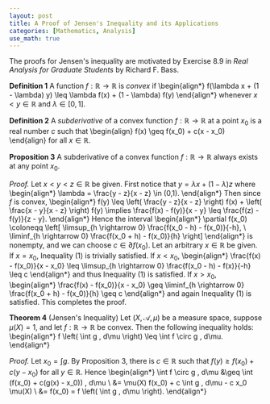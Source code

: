 ```yaml
---
layout: post
title: A Proof of Jensen's Inequality and its Applications
categories: [Mathematics, Analysis]
use_math: true
---
```

The proofs for Jensen's inequality are motivated by Exercise 8.9 in *Real Analysis for Graduate Students* by Richard F. Bass.

**Definition 1** A function $f : \mathbb{R} \rightarrow \mathbb{R}$ is *convex* if
\begin{align*}
f(\lambda x + (1 - \lambda) y) \leq \lambda f(x) + (1 - \lambda) f(y)
\end{align*}
whenever $x < y \in \mathbb{R}$ and $\lambda \in [0,1]$.

**Definition 2** A *subderivative* of a convex function $f : \mathbb{R} \rightarrow \mathbb{R}$ at a point $x_0$ is a real number $c$ such that
\begin{align}
f(x) \geq f(x_0) + c(x - x_0)
\end{align}
for all $x \in \mathbb{R}$.

**Proposition 3** A subderivative of a convex function $f : \mathbb{R} \rightarrow \mathbb{R}$ always exists at any point $x_0$.

*Proof.* Let $x < y < z \in \mathbb{R}$ be given. First notice that $y = \lambda x + (1 - \lambda) z$ where
\begin{align*}
\lambda = \frac{y - z}{x - z} \in (0,1).
\end{align*}
Then since $f$ is convex,
\begin{align*}
f(y) \leq \left( \frac{y - z}{x - z} \right) f(x) + \left( \frac{x - y}{x - z} \right) f(y) \implies \frac{f(x) - f(y)}{x - y} \leq \frac{f(z) - f(y)}{z - y}.
\end{align*}
Hence the interval
\begin{align*}
\partial f(x_0) \coloneqq \left[ \limsup_{h \rightarrow 0} \frac{f(x_0 - h) - f(x_0)}{-h}, \ \liminf_{h \rightarrow 0} \frac{f(x_0 + h) - f(x_0)}{h} \right]
\end{align*}
is nonempty, and we can choose $c \in \partial f(x_0)$. Let an arbitrary $x \in \mathbb{R}$ be given. If $x = x_0$, Inequality (1) is trivially satisfied. If $x < x_0$,
\begin{align*}
\frac{f(x) - f(x_0)}{x - x_0} \leq \limsup_{h \rightarrow 0} \frac{f(x_0 - h) - f(x)}{-h} \leq c
\end{align*}
and thus Inequality (1) is satisfied. If $x > x_0$,
\begin{align*}
\frac{f(x) - f(x_0)}{x - x_0} \geq \liminf_{h \rightarrow 0} \frac{f(x_0 + h) - f(x_0)}{h} \geq c
\end{align*}
and again Inequality (1) is satisfied. This completes the proof. $$\tag*{$\blacksquare$}$$

**Theorem 4** (Jensen's Inequality) Let $(X,\mathcal{A},\mu)$ be a measure space, suppose $\mu(X) = 1$, and let $f : \mathbb{R} \rightarrow \mathbb{R}$ be convex. Then the following inequality holds:
\begin{align*}
f \left( \int g \, d\mu \right) \leq \int f \circ g \, d\mu.
\end{align*}

*Proof.* Let $x_0 = \int g$. By Proposition 3, there is $c \in \mathbb{R}$ such that $f(y) \geq f(x_0) + c(y - x_0)$ for all $y \in \mathbb{R}$. Hence
\begin{align*}
\int f \circ g \, d\mu &\geq \int (f(x_0) + c(g(x) - x_0)) \, d\mu \\
&= \mu(X) f(x_0) + c \int g \, d\mu - c x_0 \mu(X) \\
&= f(x_0) = f \left( \int g \, d\mu \right).
\end{align*}
$$\tag*{$\blacksquare$}$$
